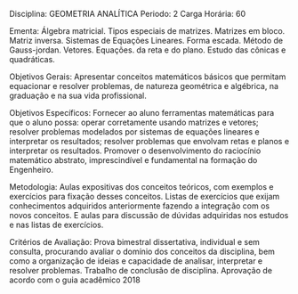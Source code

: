 Disciplina: GEOMETRIA ANALÍTICA
Periodo: 2
Carga Horária: 60
 
Ementa:
    Álgebra matricial. Tipos especiais de matrizes. Matrizes em bloco. 
Matriz inversa. Sistemas de Equações Lineares. Forma escada. Método de 
Gauss-jordan. Vetores. Equações. da reta e do plano. Estudo das cônicas 
e quadráticas.
 
Objetivos Gerais:
    Apresentar conceitos matemáticos básicos que permitam equacionar e 
resolver problemas, de natureza geométrica e algébrica, na graduação e 
na sua vida profissional.
 
Objetivos Específicos:
    Fornecer ao aluno ferramentas matemáticas para que o aluno possa: 
operar corretamente usando matrizes e vetores; resolver problemas 
modelados por sistemas de equações lineares e interpretar os resultados; 
resolver problemas que envolvam retas e planos e interpretar os 
resultados. Promover o desenvolvimento do raciocínio matemático 
abstrato, imprescindível e fundamental na formação do Engenheiro.
 
Metodologia:
    Aulas expositivas dos conceitos teóricos, com exemplos e exercícios 
para fixação desses conceitos. Listas de exercícios que exijam 
conhecimentos adquiridos anteriormente fazendo a integração com os novos 
conceitos. E aulas para discussão de dúvidas adquiridas nos estudos e 
nas listas de exercícios.
 
Critérios de Avaliação:
    Prova bimestral dissertativa, individual e sem consulta, procurando 
avaliar o domínio dos conceitos da disciplina, bem como a organização de 
ideias e capacidade de analisar, interpretar e resolver problemas. 
Trabalho de conclusão de disciplina. Aprovação de acordo com o guia 
acadêmico 2018

